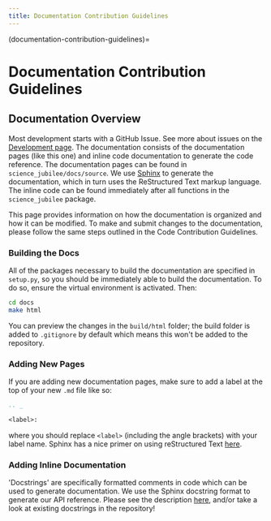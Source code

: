 ```yaml
---
title: Documentation Contribution Guidelines
---
```


(documentation-contribution-guidelines)=
# Documentation Contribution Guidelines

## Documentation Overview

Most development starts with a GitHub Issue. See more about issues on the [Development page](https://machineagency.github.io/science_jubilee/development/index.html). The documentation consists of the documentation pages (like this one) and inline code documentation to generate the code reference. The documentation pages can be found in `science_jubilee/docs/source`. We use [Sphinx](https://www.sphinx-doc.org/en/master/) to generate the documentation, which in turn uses the ReStructured Text markup language. The inline code can be found immediately after all functions in the `science_jubilee` package.

This page provides information on how the documentation is organized and how it can be modified. To make and submit changes to the documentation, please follow the same steps outlined in the Code Contribution Guidelines.

### Building the Docs

All of the packages necessary to build the documentation are specified in `setup.py`, so you should be immediately able to build the documentation. To do so, ensure the virtual environment is activated. Then:

```bash
cd docs
make html
```

You can preview the changes in the `build/html` folder; the build folder is added to `.gitignore` by default which means this won't be added to the repository.

### Adding New Pages

If you are adding new documentation pages, make sure to add a label at the top of your new `.md` file like so:

```rst
.. _

<label>:
```

where you should replace `<label>` (including the angle brackets) with your label name. Sphinx has a nice primer on using reStructured Text [here](https://www.sphinx-doc.org/en/master/usage/restructuredtext/basics.html).

### Adding Inline Documentation

'Docstrings' are specifically formatted comments in code which can be used to generate documentation. We use the Sphinx docstring format to generate our API reference. Please see the description [here](https://sphinx-rtd-tutorial.readthedocs.io/en/latest/docstrings.html), and/or take a look at existing docstrings in the repository!
